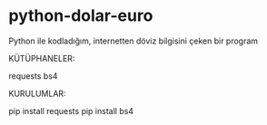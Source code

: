 # python-dolar-euro
Python ile kodladığım, internetten döviz bilgisini çeken bir program

KÜTÜPHANELER:

requests
bs4

KURULUMLAR:

pip install requests
pip install bs4
